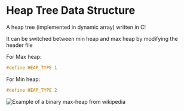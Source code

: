 # Heap Tree Data Structure

A heap tree (implemented in dynamic array) written in C!

It can be switched between min heap and max heap by modifying the header file

For Max heap:

```h
#define HEAP_TYPE 1
```

For Min heap:

```h
#define HEAP_TYPE 2
```

![Example of a binary max-heap from wikipedia](https://upload.wikimedia.org/wikipedia/commons/c/c4/Max-Heap-new.svg)
